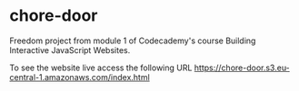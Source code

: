 # chore-door
Freedom project from module 1 of Codecademy's course Building Interactive JavaScript Websites.

To see the website live access the following URL https://chore-door.s3.eu-central-1.amazonaws.com/index.html
